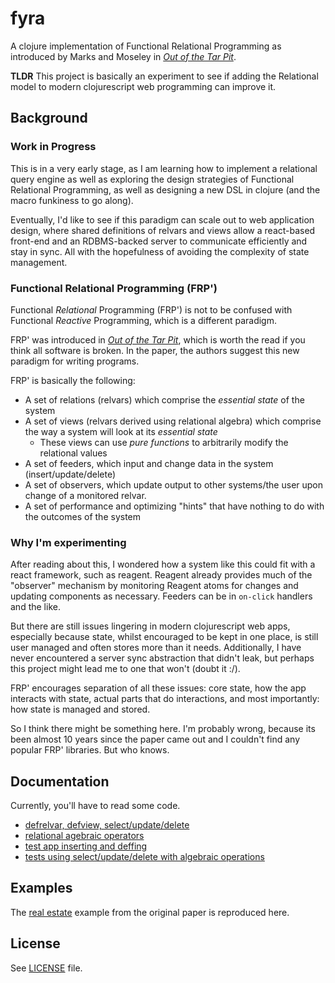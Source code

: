 # fyra

A clojure implementation of Functional Relational Programming as introduced by Marks and Moseley in _[Out of the Tar Pit](http://shaffner.us/cs/papers/tarpit.pdf)_.

**TLDR** This project is basically an experiment to see if adding the Relational model to modern clojurescript web programming can improve it.

## Background

### Work in Progress

This is in a very early stage, as I am learning how to implement a relational query engine as well as exploring the design strategies of Functional Relational Programming, as well as designing a new DSL in clojure (and the macro funkiness to go along).

Eventually, I'd like to see if this paradigm can scale out to web application design, where shared definitions of relvars and views allow a react-based front-end and an RDBMS-backed server to communicate efficiently and stay in sync. All with the hopefulness of avoiding the complexity of state management.

### Functional Relational Programming (FRP')

Functional _Relational_ Programming (FRP') is not to be confused with Functional _Reactive_ Programming, which is a different paradigm.

FRP' was introduced in _[Out of the Tar Pit](http://shaffner.us/cs/papers/tarpit.pdf)_, which is worth the read if you think all software is broken. In the paper, the authors suggest this new paradigm for writing programs.

FRP' is basically the following:

- A set of relations (relvars) which comprise the _essential state_ of the system
- A set of views (relvars derived using relational algebra) which comprise the way a system will look at its _essential state_
  + These views can use _pure functions_ to arbitrarily modify the relational values
- A set of feeders, which input and change data in the system (insert/update/delete)
- A set of observers, which update output to other systems/the user upon change of a monitored relvar.
- A set of performance and optimizing "hints" that have nothing to do with the outcomes of the system

### Why I'm experimenting

After reading about this, I wondered how a system like this could fit with a react framework, such as reagent. Reagent already provides much of the "observer" mechanism by monitoring Reagent atoms for changes and updating components as necessary. Feeders can be in `on-click` handlers and the like.

But there are still issues lingering in modern clojurescript web apps, especially because state, whilst encouraged to be kept in one place, is still user managed and often stores more than it needs. Additionally, I have never encountered a server sync abstraction that didn't leak, but perhaps this project might lead me to one that won't (doubt it :/).

FRP' encourages separation of all these issues: core state, how the app interacts with state, actual parts that do interactions, and most importantly: how state is managed and stored.

So I think there might be something here. I'm probably wrong, because its been almost 10 years since the paper came out and I couldn't find any popular FRP' libraries. But who knows.


## Documentation

Currently, you'll have to read some code.

- [defrelvar, defview, select/update/delete](https://github.com/yanatan16/fyra/blob/master/src/fyra/core.clj)
- [relational agebraic operators](https://github.com/yanatan16/fyra/blob/master/src/fyra/relational.clj)
- [test app inserting and deffing](https://github.com/yanatan16/fyra/blob/master/test/fyra/test_app.clj)
- [tests using select/update/delete with algebraic operations](https://github.com/yanatan16/fyra/blob/master/test/fyra/core_test.clj)

## Examples

The [real estate](https://github.com/yanatan16/fyra/tree/master/examples/real-estate) example from the original paper is reproduced here.

## License

See [LICENSE](https://github.com/yanatan16/fyra/blob/master/LICENSE) file.